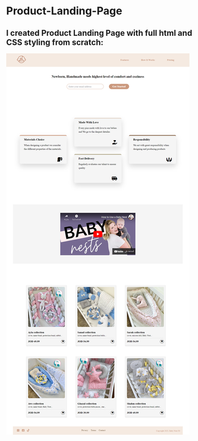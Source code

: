 # Product-Landing-Page

## I created Product Landing Page with full html and CSS styling from scratch:

![photo](./imgs/screencapture-file-wsl-localhost-Ubuntu-20-04-home-nadine-Product-Landing-Page-index-html-2023-05-14-00_14_54.png)